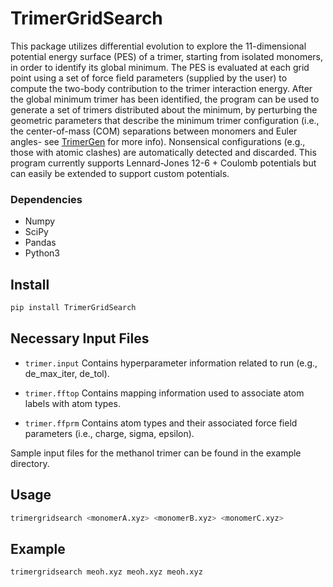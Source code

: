 # TrimerGridSearch
This package utilizes differential evolution to explore the 11-dimensional 
potential energy surface (PES) of a trimer, starting from isolated monomers, 
in order to identify its global minimum. The PES is evaluated at each grid 
point using a set of force field parameters (supplied by the user) to 
compute the two-body contribution to the trimer interaction energy.
After the global minimum trimer has been identified, the program can be used 
to generate a set of trimers distributed about the minimum, by perturbing
the geometric parameters that describe the minimum trimer configuration 
(i.e., the center-of-mass (COM) separations between monomers and Euler 
angles- see [TrimerGen](https://github.com/jwmelkumov/TrimerGen) for more info). 
Nonsensical configurations (e.g., those with atomic clashes) are 
automatically detected and discarded. This program currently supports 
Lennard-Jones 12-6 + Coulomb potentials but can easily be extended to 
support custom potentials.

### Dependencies
- Numpy
- SciPy
- Pandas
- Python3

## Install
```bash
pip install TrimerGridSearch
```

## Necessary Input Files

- `trimer.input`
Contains hyperparameter information related to run (e.g., de_max_iter, de_tol).

- `trimer.fftop`
Contains mapping information used to associate atom labels with atom types.

- `trimer.ffprm`
Contains atom types and their associated force field parameters (i.e., charge,
sigma, epsilon).

Sample input files for the methanol trimer can be found in the example directory.

## Usage
```bash
trimergridsearch <monomerA.xyz> <monomerB.xyz> <monomerC.xyz> 
```

## Example
```bash
trimergridsearch meoh.xyz meoh.xyz meoh.xyz 
```

